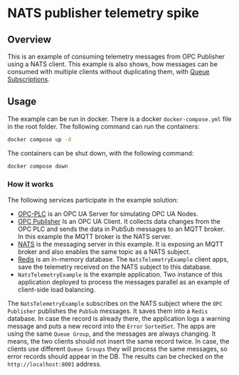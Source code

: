 # NATS publisher telemetry spike

## Overview

This is an example of consuming telemetry messages from OPC Publisher using a NATS client. This example is also shows, how messages can be consumed with multiple clients without duplicating them, with [Queue Subscriptions](https://docs.nats.io/using-nats/developer/receiving/queues).

## Usage

The example can be run in docker. There is a docker `docker-compose.yml` file in the root folder. The following command can run the containers:

```Bash
docker compose up -d
```

The containers can be shut down, with the following command:

```Bash
docker compose down
```

### How it works

The following services participate in the example solution:

* [OPC-PLC](https://github.com/Azure-Samples/iot-edge-opc-plc) is an OPC UA Server for simulating OPC UA Nodes.
* [OPC Publisher](https://github.com/Azure/Industrial-IoT) Is an OPC UA Client. It collects data changes from the OPC PLC and sends the data in PubSub messages to an MQTT broker. In this example the MQTT broker is the NATS server.
* [NATS](https://nats.io) is the messaging server in this example. It is exposing an MQTT broker and also enables the same topic as a NATS subject.
* [Redis](https://redis.io) is an in-memory database. The `NatsTelemetryExample` client apps, save the telemetry received on the NATS subject to this database.
* `NatsTelemetryExample` is the example application. Two instance of this application deployed to process the messages parallel as an example of client-side load balancing.

The `NatsTelemetryExample` subscribes on the NATS subject where the `OPC Publisher` publishes the `PubSub` messages. It saves them into a `Redis` database. In case the record is already there, the application logs a warning message and puts a new record into the `Error` `SortedSet`. The apps are using the same `Queue Group`, and the messages are always changing. It means, the two clients should not insert the same record twice. In case, the clients use different `Queue Groups` they will process the same messages, so error records should appear in the DB. The results can be checked on the `http://localhost:8001` address.